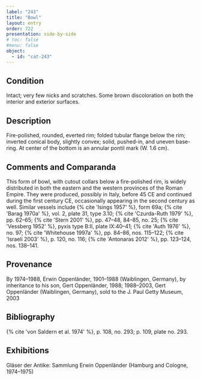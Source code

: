 ```yaml
---
label: "243"
title: "Bowl"
layout: entry
order: 722
presentation: side-by-side
# toc: false
#menu: false 
object:
  - id: "cat-243"
---
```


## Condition

Intact; very few nicks and scratches. Some brown discoloration on both the interior and exterior surfaces.

## Description

Fire-polished, rounded, everted rim; folded tubular flange below the rim; inverted conical body, slightly convex; solid, pushed-in, and uneven base-ring. At center of the bottom is an annular pontil mark (W. 1.6 cm).

## Comments and Comparanda

This form of bowl, with cutout collars below a fire-polished rim, is widely distributed in both the eastern and the western provinces of the Roman Empire. They were produced, possibly in Italy, before 45 CE and continued during the first century CE, occasionally appearing in the second century as well. Similar vessels include {% cite 'Isings 1957' %}, form 69a; {% cite 'Barag 1970a' %}, vol. 2, plate 31, type 3.10; {% cite 'Czurda-Ruth 1979' %}, pp. 62–65; {% cite 'Stern 2001' %}, pp. 47–48, 84–85, no. 25; {% cite 'Vessberg 1952' %}, pyxis type B:II, plate IX:40–41; {% cite 'Auth 1976' %}, no. 97; {% cite 'Whitehouse 1997a' %}, pp. 84–86, nos. 115–122; {% cite 'Israeli 2003' %}, p. 120, no. 116; {% cite 'Antonaras 2012' %}, pp. 123–124, nos. 138–141.

## Provenance

By 1974–1988, Erwin Oppenländer, 1901–1988 (Waiblingen, Germany), by inheritance to his son, Gert Oppenländer, 1988; 1988–2003, Gert Oppenländer (Waiblingen, Germany), sold to the J. Paul Getty Museum, 2003

## Bibliography

{% cite 'von Saldern et al. 1974' %}, p. 108, no. 293; p. 109, plate no. 293.

## Exhibitions

Gläser der Antike: Sammlung Erwin Oppenländer (Hamburg and Cologne, 1974–1975)